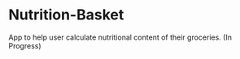 # Nutrition-Basket
App to help user calculate nutritional content of their groceries. (In Progress)
